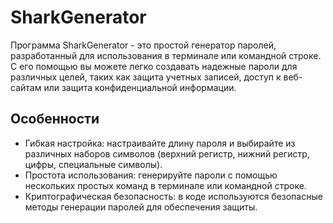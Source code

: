 # SharkGenerator

Программа SharkGenerator - это простой генератор паролей, разработанный для использования в терминале или командной строке. С его помощью вы можете легко создавать надежные пароли для различных целей, таких как защита учетных записей, доступ к веб-сайтам или защита конфиденциальной информации.

## Особенности
* Гибкая настройка: настраивайте длину пароля и выбирайте из различных наборов символов (верхний регистр, нижний регистр, цифры, специальные символы).
* Простота использования: генерируйте пароли с помощью нескольких простых команд в терминале или командной строке.
* Криптографическая безопасность: в коде используются безопасные методы генерации паролей для обеспечения защиты.
